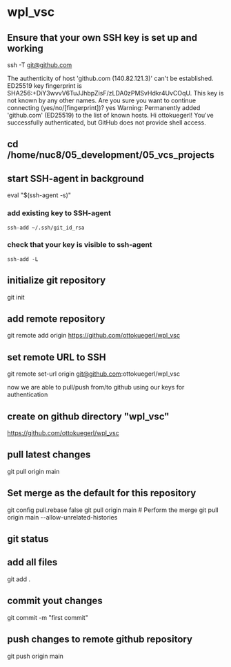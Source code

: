 # wpl_vsc


## Ensure that your own SSH key is set up and working
   ssh -T git@github.com

   The authenticity of host 'github.com (140.82.121.3)' can't be established.
   ED25519 key fingerprint is SHA256:+DiY3wvvV6TuJJhbpZisF/zLDA0zPMSvHdkr4UvCOqU.
   This key is not known by any other names.
   Are you sure you want to continue connecting (yes/no/[fingerprint])? yes
   Warning: Permanently added 'github.com' (ED25519) to the list of known hosts.
   Hi ottokuegerl! You've successfully authenticated, but GitHub does not provide shell access.

## cd /home/nuc8/05_development/05_vcs_projects

## start SSH-agent in background
   eval "$(ssh-agent -s)"

### add existing key to SSH-agent
    ssh-add ~/.ssh/git_id_rsa
      
### check that your key is visible to ssh-agent
    ssh-add -L

## initialize git repository
   git init

## add remote repository
   git remote add origin https://github.com/ottokuegerl/wpl_vsc

## set remote URL to SSH
   git remote set-url origin git@github.com:ottokuegerl/wpl_vsc
   
   now we are able to pull/push from/to github using our keys for authentication

## create on github directory "wpl_vsc"
   https://github.com/ottokuegerl/wpl_vsc
   
## pull latest changes
   git pull origin main

## Set merge as the default for this repository
   git config pull.rebase false
   git pull origin main  # Perform the merge
   git pull origin main --allow-unrelated-histories

## git status

## add all files
   git add .
   
## commit yout changes
   git commit -m "first commit"

## push changes to remote github repository
   git push origin main

